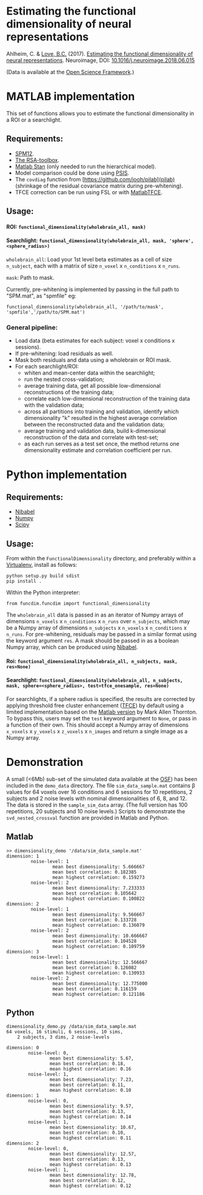 #  Estimating the functional dimensionality of neural representations
Ahlheim, C. & [Love, B.C.](http://bradlove.org) (2017). [Estimating the functional dimensionality of neural representations](https://www.sciencedirect.com/science/article/pii/S1053811918305226). Neuroimage, DOI: [10.1016/j.neuroimage.2018.06.015](https://doi.org/10.1016/j.neuroimage.2018.06.015)

(Data is available at the [Open Science Framework](https://osf.io/tpq92/).)

# MATLAB implementation

This set of functions allows you to estimate the functional dimensionality in a ROI or a searchlight.

## Requirements:

- [SPM12](http://www.fil.ion.ucl.ac.uk/spm/software/spm12/).
- [The RSA-toolbox](https://www.mrc-cbu.cam.ac.uk/methods-and-resources/toolboxes/).
- [Matlab Stan](http://mc-stan.org/users/interfaces/matlab-stan) (only needed to run the hierarchical model).
- Model comparison could be done using [PSIS](https://github.com/avehtari/PSIS).
- The ```covdiag``` function from [https://github.com/jooh/pilab](pilab) (shrinkage of the residual covariance matrix during pre-whitening).
- TFCE correction can be run using FSL or with [MatlabTFCE](https://github.com/markallenthornton/MatlabTFCE).

## Usage:    
    
#### ROI: ```functional_dimensionality(wholebrain_all, mask)```

#### Searchlight: ```functional_dimensionality(wholebrain_all, mask, 'sphere',<sphere_radius>)```

```wholebrain_all```: Load your 1st level beta estimates as a cell of size ```n_subject```, each with a matrix of size ```n_voxel``` x ```n_conditions``` x ```n_runs```.

```mask```: Path to mask.
    
Currently, pre-whitening is implemented by passing in the full path to "SPM.mat", as "spmfile" eg:

```functional_dimensionality(wholebrain_all, '/path/to/mask', 'spmfile','/path/to/SPM.mat')```

### General pipeline:
- Load data (beta estimates for each subject: voxel x conditions x sessions).
- If pre-whitening: load residuals as well.
- Mask both residuals and data using a wholebrain or ROI mask.
- For each searchlight/ROI:
  + whiten and mean-center data within the searchlight;
  + run the nested cross-validation;
  + average training data, get all possible low-dimensional reconstructions of the training data;
  + correlate each low-dimensional reconstruction of the training data with the validation data;
  + across all partitions into training and validation, identify which dimensionality "k" resulted in the highest average correlation between the reconstructed data and the validation data;
  + average training and validation data, build k-dimensional reconstruction of the data and correlate with test-set;
  + as each run serves as a test set once, the method returns one dimensionality estimate and correlation coefficient per run.
  
# Python implementation

## Requirements:

- [Nibabel](http://nipy.org/nibabel/)
- [Numpy](http://www.numpy.org/)
- [Scipy](https://www.scipy.org/)

## Usage:

From within the ```FunctionalDimensionality``` directory, and preferably within a [Virtualenv](https://virtualenv.pypa.io/en/stable/), install as follows:

```
python setup.py build sdist
pip install .
```

Within the Python interpreter:

```from funcdim.funcdim import functional_dimensionality```

The ```wholebrain_all``` data is passed in as an iterator of Numpy arrays of dimensions ```n_voxels``` x ```n_conditions``` x ```n_runs``` over ```n_subjects```, which may be a Numpy array of dimensions ```n_subjects``` x ```n_voxels``` x ```n_conditions``` x ```n_runs```. For pre-whitening, residuals may be passed in a similar format using the keyword argument ```res```. A mask should be passed in as a boolean Numpy array, which can be produced using [Nibabel](http://nipy.org/nibabel/).

#### Roi: ```functional_dimensionality(wholebrain_all, n_subjects, mask, res=None)``` 

#### Searchlight: ```functional_dimensionality(wholebrain_all, n_subjects, mask, sphere=<sphere_radius>, test=tfce_onesample, res=None)```
For searchlights, if a sphere radius is specified, the results are corrected by applying threshold free cluster enhancement ([TFCE](https://www.ncbi.nlm.nih.gov/pubmed/18501637)) by default using a limited implementation based on the [Matlab version](https://github.com/markallenthornton/MatlabTFCE) by Mark Allen Thornton. To bypass this, users may set the ```test``` keyword argument to ```None```, or pass in a function of their own. This should accept a Numpy array of dimensions ```x_voxels``` x ```y_voxels``` x ```z_voxels``` x ```n_images``` and return a single image as a Numpy array.

# Demonstration

A small (<6Mb) sub-set of the simulated data available at the [OSF](https://osf.io/tpq92/)) has
been included in the ```demo_data``` directory. The file ```sim_data_sample.mat``` contains &beta; values for
64 voxels over 16 conditions and 6 sessions for 10 repetitions, 2 subjects and 2 noise levels with nominal dimensionalities of 6, 8, and 12. The data is stored in the ```sample_sim_data``` array. (The full version has 100 repetitions, 20 subjects and 10 noise levels.) Scripts to demonstrate the ```svd_nested_crossval``` function are provided in Matlab and Python.

## Matlab

```
>> dimensionality_demo '/data/sim_data_sample.mat'   
dimension: 1
         noise-level: 1
                 mean best dimensionality: 5.666667
                 mean best correlation: 0.182385
                 mean highest correlation: 0.159273
         noise-level: 2
                 mean best dimensionality: 7.233333
                 mean best correlation: 0.105642
                 mean highest correlation: 0.100822
dimension: 2
         noise-level: 1
                 mean best dimensionality: 9.566667
                 mean best correlation: 0.133728
                 mean highest correlation: 0.136079
         noise-level: 2
                 mean best dimensionality: 10.666667
                 mean best correlation: 0.104528
                 mean highest correlation: 0.109759
dimension: 3
         noise-level: 1
                 mean best dimensionality: 12.566667
                 mean best correlation: 0.126082
                 mean highest correlation: 0.130933
         noise-level: 2
                 mean best dimensionality: 12.775000
                 mean best correlation: 0.116159
                 mean highest correlation: 0.121186
```

## Python

```
dimensionality_demo.py /data/sim_data_sample.mat
64 voxels, 16 stimuli, 6 sessions, 10 sims,
    2 subjects, 3 dims, 2 noise-levels

dimension: 0
        noise-level: 0,
                mean best dimensionality: 5.67,
                mean best correlation: 0.18,
                mean highest correlation: 0.16
        noise-level: 1,
                mean best dimensionality: 7.23,
                mean best correlation: 0.11,
                mean highest correlation: 0.10
dimension: 1
        noise-level: 0,
                mean best dimensionality: 9.57,
                mean best correlation: 0.13,
                mean highest correlation: 0.14
        noise-level: 1,
                mean best dimensionality: 10.67,
                mean best correlation: 0.10,
                mean highest correlation: 0.11
dimension: 2
        noise-level: 0,
                mean best dimensionality: 12.57,
                mean best correlation: 0.13,
                mean highest correlation: 0.13
        noise-level: 1,
                mean best dimensionality: 12.78,
                mean best correlation: 0.12,
                mean highest correlation: 0.12
```
